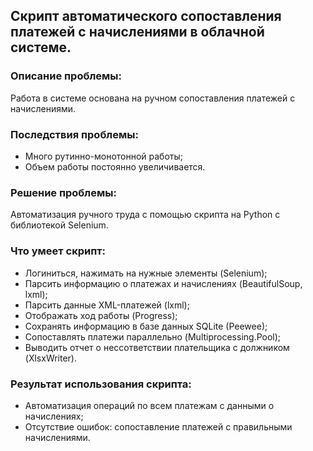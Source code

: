 ## Скрипт автоматического сопоставления платежей с начислениями в облачной системе.

### Описание проблемы:
Работа в системе основана на ручном сопоставления платежей с начислениями.

### Последствия проблемы:
- Много рутинно-монотонной работы;
- Объем работы постоянно увеличивается.

### Решение проблемы:
Автоматизация ручного труда с помощью скрипта на Python с библиотекой Selenium.

### Что умеет скрипт:
- Логиниться, нажимать на нужные элементы (Selenium);
- Парсить информацию о платежах и начислениях (BeautifulSoup, lxml);
- Парсить данные XML-платежей (lxml);
- Отображать ход работы (Progress);
- Сохранять информацию в базе данных SQLite (Peewee);
- Сопоставлять платежи параллельно (Multiprocessing.Pool);
- Выводить отчет о нессответствии плательщика с должником (XlsxWriter).

### Результат использования скрипта:
- Автоматизация операций по всем платежам с данными о начислениях;
- Отсутствие ошибок: сопоставление платежей с правильными начислениями.
